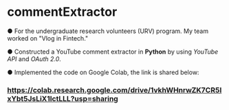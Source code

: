 # commentExtractor
● For the undergraduate research volunteers (URV) program. My team worked on "Vlog in Fintech."

●	Constructed a YouTube comment extractor in **Python** by using *YouTube API* and *OAuth 2.0*.

●	Implemented the code on Google Colab, the link is shared below:
### https://colab.research.google.com/drive/1vkhWHnrwZK7CR5IxYbt5JsLiX1IctLLL?usp=sharing
